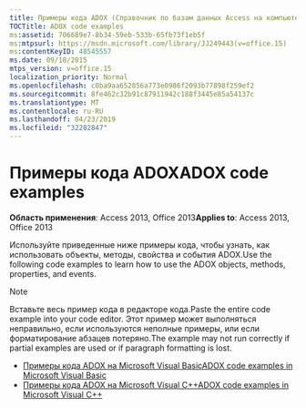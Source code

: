 ```yaml
---
title: Примеры кода ADOX (Справочник по базам данных Access на компьютере)
TOCTitle: ADOX code examples
ms:assetid: 706689e7-8b34-59eb-533b-65fb73f1eb5f
ms:mtpsurl: https://msdn.microsoft.com/library/JJ249443(v=office.15)
ms:contentKeyID: 48545557
ms.date: 09/18/2015
mtps_version: v=office.15
localization_priority: Normal
ms.openlocfilehash: c0ba9aa652856a773e0986f2093b77898f259ef2
ms.sourcegitcommit: 8fe462c32b91c87911942c188f3445e85a54137c
ms.translationtype: MT
ms.contentlocale: ru-RU
ms.lasthandoff: 04/23/2019
ms.locfileid: "32282847"
---
```

# <a name="adox-code-examples"></a><span data-ttu-id="b944e-102">Примеры кода ADOX</span><span class="sxs-lookup"><span data-stu-id="b944e-102">ADOX code examples</span></span>

<span data-ttu-id="b944e-103">**Область применения**: Access 2013, Office 2013</span><span class="sxs-lookup"><span data-stu-id="b944e-103">**Applies to**: Access 2013, Office 2013</span></span>

<span data-ttu-id="b944e-104">Используйте приведенные ниже примеры кода, чтобы узнать, как использовать объекты, методы, свойства и события ADOX.</span><span class="sxs-lookup"><span data-stu-id="b944e-104">Use the following code examples to learn how to use the ADOX objects, methods, properties, and events.</span></span>

> [!NOTE]
> <span data-ttu-id="b944e-105">Вставьте весь пример кода в редакторе кода.</span><span class="sxs-lookup"><span data-stu-id="b944e-105">Paste the entire code example into your code editor.</span></span> <span data-ttu-id="b944e-106">Этот пример может выполняться неправильно, если используются неполные примеры, или если форматирование абзацев потеряно.</span><span class="sxs-lookup"><span data-stu-id="b944e-106">The example may not run correctly if partial examples are used or if paragraph formatting is lost.</span></span>

- [<span data-ttu-id="b944e-107">Примеры кода ADOX на Microsoft Visual Basic</span><span class="sxs-lookup"><span data-stu-id="b944e-107">ADOX code examples in Microsoft Visual Basic</span></span>](adox-code-examples-in-microsoft-visual-basic.md)
- [<span data-ttu-id="b944e-108">Примеры кода ADOX на Microsoft Visual C++</span><span class="sxs-lookup"><span data-stu-id="b944e-108">ADOX code examples in Microsoft Visual C++</span></span>](adox-code-examples-in-microsoft-visual-c.md)

